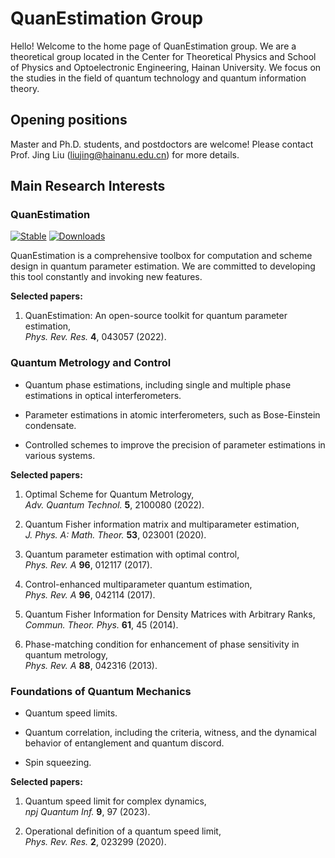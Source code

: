 <script async src="https://badge.dimensions.ai/badge.js" charset="utf-8"></script>

# **QuanEstimation Group**

Hello! Welcome to the home page of QuanEstimation group. We are a theoretical group located in the Center for Theoretical Physics and School of Physics and Optoelectronic Engineering, Hainan University. We focus on the studies in the field of quantum technology and quantum information theory. 

## **Opening positions**

Master and Ph.D. students, and postdoctors are welcome! Please contact Prof. Jing Liu (liujing@hainanu.edu.cn) for more details. 

## **Main Research Interests**

### **QuanEstimation** 

[![Stable](https://img.shields.io/badge/docs-stable-blue.svg)](https://quanestimation.github.io/QuanEstimation/) 
[![Downloads](https://static.pepy.tech/badge/quanestimation)](https://pepy.tech/project/quanestimation)

QuanEstimation is a comprehensive toolbox for computation and scheme design in quantum parameter estimation. We are committed to developing this tool constantly 
and invoking new features. 

**Selected papers:**

1. QuanEstimation: An open-source toolkit for quantum parameter estimation, <br>
*Phys. Rev. Res.* **4**, 043057 (2022). <span class="__dimensions_badge_embed__" data-doi="10.1103/PhysRevResearch.4.043057" data-style="large_rectangle" style="display:inline;"></span>

### **Quantum Metrology and Control**

- Quantum phase estimations, including single and multiple phase estimations in optical interferometers.

- Parameter estimations in atomic interferometers, such as Bose-Einstein condensate.

- Controlled schemes to improve the precision of parameter estimations in various systems.

**Selected papers:**

1. Optimal Scheme for Quantum Metrology, <br>
*Adv. Quantum Technol.* **5**, 2100080 (2022). <span class="__dimensions_badge_embed__" data-doi="10.1002/qute.202100080" data-style="large_rectangle" style="display:inline;"></span>

2. Quantum Fisher information matrix and multiparameter estimation,  <br>
*J. Phys. A: Math. Theor.* **53**, 023001 (2020). <span class="__dimensions_badge_embed__" data-doi="10.1088/1751-8121/ab5d4d" data-style="large_rectangle" style="display:inline;"></span>

3. Quantum parameter estimation with optimal control,  <br>
*Phys. Rev. A* **96**, 012117 (2017). <span class="__dimensions_badge_embed__" data-doi="10.1103/PhysRevA.96.012117" data-style="large_rectangle" style="display:inline;"></span>

4. Control-enhanced multiparameter quantum estimation, <br>
*Phys. Rev. A* **96**, 042114 (2017). <span class="__dimensions_badge_embed__" data-doi="10.1103/PhysRevA.96.042114" data-style="large_rectangle" style="display:inline;"></span>

5. Quantum Fisher Information for Density Matrices with Arbitrary Ranks, <br>
*Commun. Theor. Phys.* **61**, 45 (2014). <span class="__dimensions_badge_embed__" data-doi="10.1088/0253-6102/61/1/08" data-style="large_rectangle" style="display:inline;"></span>

6. Phase-matching condition for enhancement of phase sensitivity in quantum metrology, <br>
*Phys. Rev. A* **88**, 042316 (2013). <span class="__dimensions_badge_embed__" data-doi="10.1103/PhysRevA.88.042316" data-style="large_rectangle" style="display:inline;"></span>


### **Foundations of Quantum Mechanics**

- Quantum speed limits. ​​ 

- Quantum correlation, including the criteria, witness, and the dynamical behavior of entanglement and quantum discord.

- Spin squeezing.

**Selected papers:**

1. Quantum speed limit for complex dynamics, <br>
*npj Quantum Inf.* **9**, 97 (2023). <span class="__dimensions_badge_embed__" data-doi="10.1038/s41534-023-00768-8" data-style="large_rectangle" style="display:inline;"></span>

2. Operational definition of a quantum speed limit, <br>
*Phys. Rev. Res.* **2**, 023299 (2020). <span class="__dimensions_badge_embed__" data-doi="10.1103/PhysRevResearch.2.023299" data-style="large_rectangle" style="display:inline;"></span>


